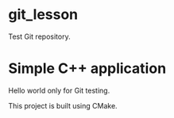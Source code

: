 # git_lesson
Test Git repository.

# Simple C++ application
Hello world only for Git testing.

This project is built using CMake.
